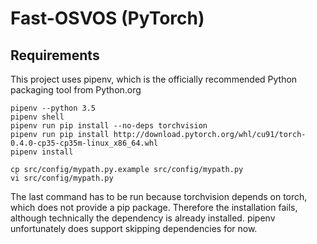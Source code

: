 # Fast-OSVOS (PyTorch)

## Requirements
This project uses pipenv, which is the officially
recommended Python packaging tool from Python.org

```
pipenv --python 3.5
pipenv shell
pipenv run pip install --no-deps torchvision
pipenv run pip install http://download.pytorch.org/whl/cu91/torch-0.4.0-cp35-cp35m-linux_x86_64.whl
pipenv install

cp src/config/mypath.py.example src/config/mypath.py
vi src/config/mypath.py
```

The last command has to be run because torchvision
depends on torch, which does not provide a pip package.
Therefore the installation fails, although technically
the dependency is already installed. pipenv unfortunately
does support skipping dependencies for now.

